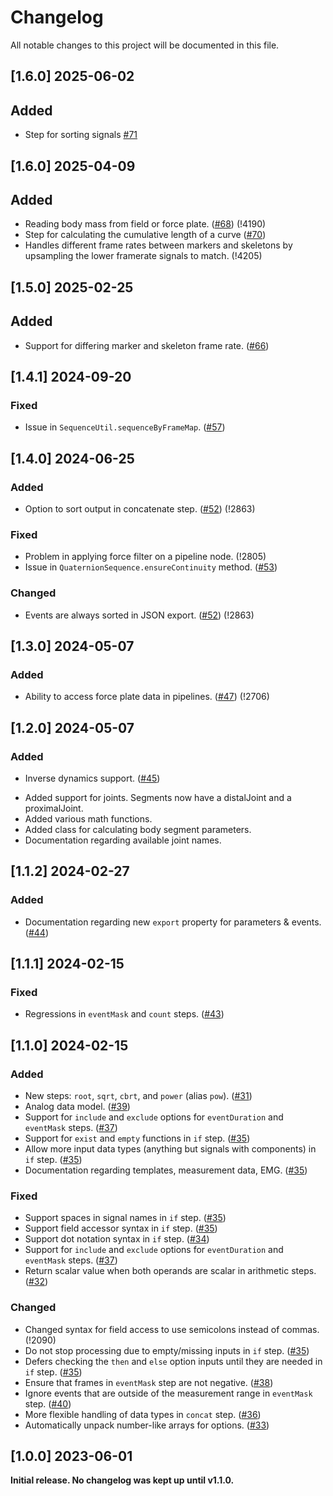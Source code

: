 # Changelog

All notable changes to this project will be documented in this file.
## [1.6.0] 2025-06-02
## Added

* Step for sorting signals [#71](https://github.com/qualisys/Calqulus-Steps/pull/71)

## [1.6.0] 2025-04-09

## Added

* Reading body mass from field or force plate. ([#68](https://github.com/qualisys/Calqulus-Steps/pull/68)) (!4190)
* Step for calculating the cumulative length of a curve ([#70](https://github.com/qualisys/Calqulus-Steps/pull/70))
* Handles different frame rates between markers and skeletons by upsampling the lower framerate signals to match. (!4205)

## [1.5.0] 2025-02-25

## Added

* Support for differing marker and skeleton frame rate. ([#66](https://github.com/qualisys/Calqulus-Steps/pull/66))

## [1.4.1] 2024-09-20

### Fixed

* Issue in `SequenceUtil.sequenceByFrameMap`. ([#57](https://github.com/qualisys/Calqulus-Steps/pull/57))

## [1.4.0] 2024-06-25

### Added

* Option to sort output in concatenate step. ([#52](https://github.com/qualisys/Calqulus-Steps/pull/52)) (!2863)

### Fixed

* Problem in applying force filter on a pipeline node. (!2805)
* Issue in `QuaternionSequence.ensureContinuity` method. ([#53](https://github.com/qualisys/Calqulus-Steps/pull/53))

### Changed

* Events are always sorted in JSON export. ([#52](https://github.com/qualisys/Calqulus-Steps/pull/52)) (!2863)

## [1.3.0] 2024-05-07

### Added

* Ability to access force plate data in pipelines. ([#47](https://github.com/qualisys/Calqulus-Steps/pull/47)) (!2706)

## [1.2.0] 2024-05-07

### Added

* Inverse dynamics support. ([#45](https://github.com/qualisys/Calqulus-Steps/pull/45))
 - Added support for joints. Segments now have a distalJoint and a proximalJoint.
 - Added various math functions.
 - Added class for calculating body segment parameters.
 - Documentation regarding available joint names.

## [1.1.2] 2024-02-27

### Added

* Documentation regarding new `export` property for parameters & events. ([#44](https://github.com/qualisys/Calqulus-Steps/pull/44))


## [1.1.1] 2024-02-15

### Fixed

* Regressions in `eventMask` and `count` steps. ([#43](https://github.com/qualisys/Calqulus-Steps/pull/43))

## [1.1.0] 2024-02-15

### Added

* New steps: `root`, `sqrt`, `cbrt`, and `power` (alias `pow`). ([#31](https://github.com/qualisys/Calqulus-Steps/pull/31))
* Analog data model. ([#39](https://github.com/qualisys/Calqulus-Steps/pull/39))
* Support for `include` and `exclude` options for `eventDuration` and `eventMask` steps. ([#37](https://github.com/qualisys/Calqulus-Steps/pull/37))
* Support for `exist` and `empty` functions in `if` step. ([#35](https://github.com/qualisys/Calqulus-Steps/pull/35))
* Allow more input data types (anything but signals with components) in `if` step. ([#35](https://github.com/qualisys/Calqulus-Steps/pull/35))
* Documentation regarding templates, measurement data, EMG. ([#35](https://github.com/qualisys/Calqulus-Steps/pull/35))

### Fixed

* Support spaces in signal names in `if` step. ([#35](https://github.com/qualisys/Calqulus-Steps/pull/35))
* Support field accessor syntax in `if` step. ([#35](https://github.com/qualisys/Calqulus-Steps/pull/35))
* Support dot notation syntax in `if` step. ([#34](https://github.com/qualisys/Calqulus-Steps/pull/34))
* Support for `include` and `exclude` options for `eventDuration` and `eventMask` steps. ([#37](https://github.com/qualisys/Calqulus-Steps/pull/37))
* Return scalar value when both operands are scalar in arithmetic steps. ([#32](https://github.com/qualisys/Calqulus-Steps/pull/32))

### Changed

* Changed syntax for field access to use semicolons instead of commas. (!2090)
* Do not stop processing due to empty/missing inputs in `if` step. ([#35](https://github.com/qualisys/Calqulus-Steps/pull/35))
* Defers checking the `then` and `else` option inputs until they are needed in `if` step. ([#35](https://github.com/qualisys/Calqulus-Steps/pull/35))
* Ensure that frames in `eventMask` step are not negative. ([#38](https://github.com/qualisys/Calqulus-Steps/pull/38))
* Ignore events that are outside of the measurement range in `eventMask` step. ([#40](https://github.com/qualisys/Calqulus-Steps/pull/40))
* More flexible handling of data types in `concat` step. ([#36](https://github.com/qualisys/Calqulus-Steps/pull/36))
* Automatically unpack number-like arrays for options. ([#33](https://github.com/qualisys/Calqulus-Steps/pull/33))

## [1.0.0] 2023-06-01

**Initial release. No changelog was kept up until v1.1.0.**
